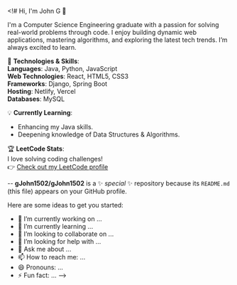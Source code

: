 <!# Hi, I'm John G 👋

I'm a Computer Science Engineering graduate with a passion for solving real-world problems through code. I enjoy building dynamic web applications, mastering algorithms, and exploring the latest tech trends. I’m always excited to learn.

🚀 **Technologies & Skills**:  
**Languages**: Java, Python, JavaScript  
**Web Technologies**: React, HTML5, CSS3  
**Frameworks**: Django, Spring Boot  
**Hosting**: Netlify, Vercel  
**Databases**: MySQL  

💡 **Currently Learning**:
- Enhancing my Java skills.
- Deepening knowledge of Data Structures & Algorithms.

🏆 **LeetCode Stats**:  
I love solving coding challenges!  
👉 [Check out my LeetCode profile](https://leetcode.com/u/John1502)

--
**gJohn1502/gJohn1502** is a ✨ _special_ ✨ repository because its `README.md` (this file) appears on your GitHub profile.

Here are some ideas to get you started:

- 🔭 I’m currently working on ...
- 🌱 I’m currently learning ...
- 👯 I’m looking to collaborate on ...
- 🤔 I’m looking for help with ...
- 💬 Ask me about ...
- 📫 How to reach me: ...
- 😄 Pronouns: ...
- ⚡ Fun fact: ...
-->
